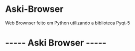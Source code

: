 # Aski-Browser
Web Brownser feito em Python utilizando a biblioteca Pyqt-5

# ----- Aski Browser ----- <h1>
